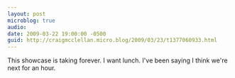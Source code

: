 ```yaml
---
layout: post
microblog: true
audio: 
date: 2009-03-22 19:00:00 -0500
guid: http://craigmcclellan.micro.blog/2009/03/23/t1377060933.html
---
```

This showcase is taking forever. I want lunch. I've been saying I think we're next for an hour.
